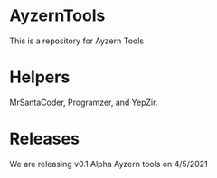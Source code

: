 # AyzernTools
This is a repository for Ayzern Tools
# Helpers
MrSantaCoder, Programzer, and YepZir.
# Releases
We are releasing v0.1 Alpha Ayzern tools on 4/5/2021
